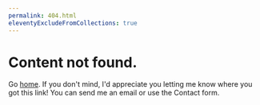 ```yaml
---
permalink: 404.html
eleventyExcludeFromCollections: true
---
```

# Content not found.

Go <a href="index.njk">home</a>. If you don't mind, I'd appreciate you letting me know where you got this link! You can send me an email or use the Contact form.